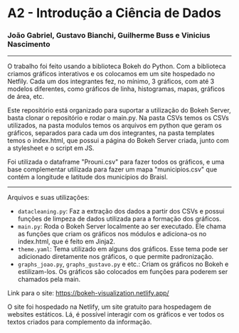 # A2 - Introdução a Ciência de Dados

### João Gabriel, Gustavo Bianchi, Guilherme Buss e Vinicius Nascimento

---

O trabalho foi feito usando a biblioteca Bokeh do Python. Com a biblioteca criamos gráficos interativos e os colocamos em um site hospedado no Netfily. Cada um dos integrantes fez, no mínimo, 3 gráficos, com até 3 modelos diferentes, como gráficos de linha, histogramas, mapas, gráficos de área, etc.

Este repositório está organizado para suportar a utilização do Bokeh Server, basta clonar o repositório e rodar o main.py. Na pasta CSVs temos os CSVs utilizados, na pasta modulos temos os arquivos em python que geram os gráficos, separados para cada um dos integrantes, na pasta templates temos o index.html, que possui a página do Bokeh Server criada, junto com a stylesheet e o script em JS.

Foi utilizada o dataframe "Prouni.csv" para fazer todos os gráficos, e uma base complementar utilizada para fazer um mapa "municipios.csv" que contém a longitude e latitude dos municípios do Braisl.

---

Arquivos e suas utilizações:

- `datacleaning.py`: Faz a extração dos dados a partir dos CSVs e possui funções de limpeza de dados utilizada para a formação dos gráficos.
- `main.py`: Roda o Bokeh Server localmente ao ser executado. Ele chama as funções que criam os gráficos nos módulos e adiciona-os no index.html, que é feito em Jinja2.
- `theme.yaml`: Tema utilizado em alguns dos gráficos. Esse tema pode ser adicionado diretamente nos gráficos, o que permite padronização.
- `graphs_joao.py`, `graphs_gustavo.py` e etc.: Criam os gráficos no Bokeh e estilizam-los. Os gráficos são colocados em funções para poderem ser chamados pela main.

Link para o site: https://bokeh-visualization.netlify.app/

O site foi hospedado na Netlify, um site gratuito para hospedagem de websites estáticos. Lá, é possível interagir com os gráficos e ver todos os textos criados para complemento da informação. 
